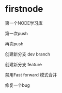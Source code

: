 firstnode
=========

第一个NODE学习库

第一次push

再次push

创建新分支 dev branch

创建新分支 feature

禁用Fast forward 模式合并

修复一个bug

